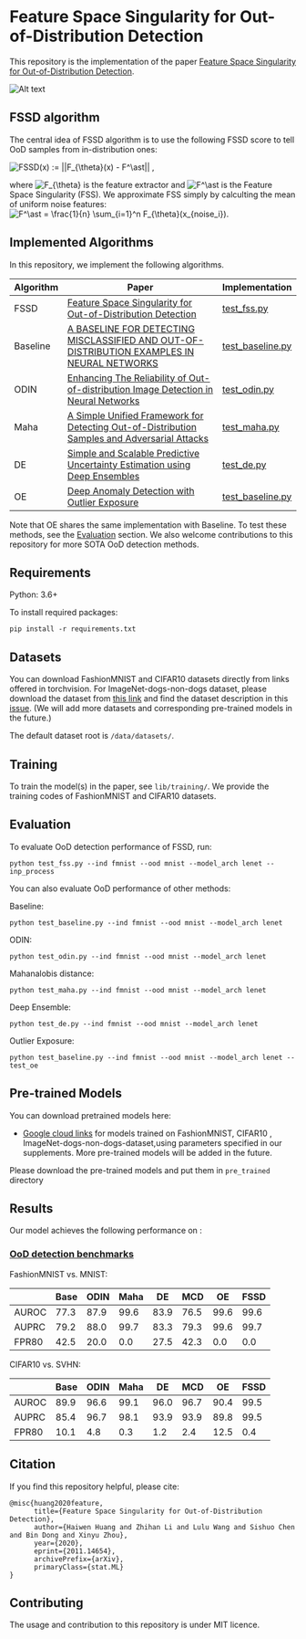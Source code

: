 # Feature Space Singularity for Out-of-Distribution Detection

This repository is the implementation of the paper [Feature Space Singularity for Out-of-Distribution Detection](https://arxiv.org/abs/2011.14654). 


![Alt text](pics/fssd_img1.jpg?raw=true "Title")

## FSSD algorithm
The central idea of FSSD algorithm is to use the following FSSD score to tell OoD samples from in-distribution ones:

<!-- ```math
FSSD(x) := ||F_{\theta}(x) - F^\ast|| ,
``` -->
<img src="https://latex.codecogs.com/svg.latex?FSSD(x)&space;:=&space;||F_{\theta}(x)&space;-&space;F^\ast||&space;," title="FSSD(x) := ||F_{\theta}(x) - F^\ast|| ," />

where <img src="https://latex.codecogs.com/svg.latex?F_{\theta}" title="F_{\theta}" /> is the feature extractor and <img src="https://latex.codecogs.com/svg.latex?F^\ast" title="F^\ast" /> is the Feature Space Singularity (FSS). 
We approximate FSS simply by calculting the mean of uniform noise features: <img src="https://latex.codecogs.com/svg.latex?F^\ast&space;=&space;\frac{1}{n}&space;\sum_{i=1}^n&space;F_{\theta}(x_{noise_i})" title="F^\ast = \frac{1}{n} \sum_{i=1}^n F_{\theta}(x_{noise_i})" />.

## Implemented Algorithms
In this repository, we implement the following algorithms. 

| Algorithm | Paper | Implementation |
| --------- | ---------- | -------------- |
| FSSD      |[Feature Space Singularity for Out-of-Distribution Detection](https://arxiv.org/abs/2011.14654)  |   [test_fss.py](test_fss.py)  |
| Baseline  | [A BASELINE FOR DETECTING MISCLASSIFIED AND OUT-OF-DISTRIBUTION EXAMPLES IN NEURAL NETWORKS](https://arxiv.org/pdf/1610.02136.pdf) |  [test_baseline.py](test_baseline.py)   |
| ODIN      | [Enhancing The Reliability of Out-of-distribution Image Detection in Neural Networks](https://arxiv.org/abs/1706.02690) |  [test_odin.py](test_odin.py)  |
| Maha      |  [A Simple Unified Framework for Detecting Out-of-Distribution Samples and Adversarial Attacks](https://arxiv.org/abs/1807.03888)          |  [test_maha.py](test_maha.py)  |
| DE        | [Simple and Scalable Predictive Uncertainty Estimation using Deep Ensembles](https://arxiv.org/abs/1612.01474)  | [test_de.py](test_de.py) |
| OE        |[Deep Anomaly Detection with Outlier Exposure](https://arxiv.org/abs/1812.04606)  |  [test_baseline.py](test_baseline.py)  |

Note that OE shares the same implementation with Baseline. To test these methods, see the [Evaluation](#evaluation) section. We also welcome contributions to this repository for more SOTA OoD detection methods.



## Requirements
Python: 3.6+

To install required packages:

```setup
pip install -r requirements.txt
```

## Datasets
You can download FashionMNIST and CIFAR10 datasets directly from links offered in torchvision. For ImageNet-dogs-non-dogs dataset, please download the dataset from [this link](https://www.dropbox.com/sh/yrfmp7hwa2w9gxz/AAATMrfWNLctPq1vnRa3mtZPa?dl=0) and find the dataset description in this [issue](https://github.com/megvii-research/FSSD_OoD_Detection/issues/1).  (We will add more datasets and corresponding pre-trained models in the future.)

The default dataset root is `/data/datasets/`.  

## Training

To train the model(s) in the paper, see `lib/training/`. We provide the training codes of FashionMNIST and CIFAR10 datasets.


<!-- >📋  Describe how to train the models, with example commands on how to train the models in your paper, including the full training procedure and appropriate hyperparameters. -->

## Evaluation

To evaluate OoD detection performance of FSSD, run:

```eval
python test_fss.py --ind fmnist --ood mnist --model_arch lenet --inp_process
```

You can also evaluate OoD performance of other methods:

Baseline:
```eval
python test_baseline.py --ind fmnist --ood mnist --model_arch lenet
```

ODIN:
```eval
python test_odin.py --ind fmnist --ood mnist --model_arch lenet
```
Mahanalobis distance:
```eval
python test_maha.py --ind fmnist --ood mnist --model_arch lenet
```
Deep Ensemble:
```eval
python test_de.py --ind fmnist --ood mnist --model_arch lenet
```
Outlier Exposure:
```eval
python test_baseline.py --ind fmnist --ood mnist --model_arch lenet --test_oe
```

## Pre-trained Models

You can download pretrained models here:

- [Google cloud links](https://drive.google.com/drive/folders/1S-xv1xnvMrYFtCNomKT8w4k3bPSDwucx?usp=sharing) for models trained on FashionMNIST, CIFAR10 , ImageNet-dogs-non-dogs-dataset,using parameters specified in our supplements.  More pre-trained models will be added in the future.

Please download the pre-trained models and put them in `pre_trained` directory


## Results

Our model achieves the following performance on :

### [OoD detection benchmarks](https://paperswithcode.com/task/out-of-distribution-detection)


FashionMNIST vs. MNIST:

|       | Base | ODIN | Maha | DE   | MCD  | OE   | FSSD |
| ----- | ---- | ---- | ---- | ---- | ---- | ---- | ---- |
| AUROC | 77.3 | 87.9 | 99.6 | 83.9 | 76.5 | 99.6 | 99.6 |
| AUPRC | 79.2 | 88.0 | 99.7 | 83.3 | 79.3 | 99.6 | 99.7 |
| FPR80 | 42.5 | 20.0 | 0.0  | 27.5 | 42.3 | 0.0  | 0.0  |
<!-- modified: ODIN, DE-->

CIFAR10 vs. SVHN:

|       | Base | ODIN | Maha | DE   | MCD  | OE   | FSSD |
| ----- | ---- | ---- | ---- | ---- | ---- | ---- | ---- |
| AUROC | 89.9 | 96.6 | 99.1 | 96.0 | 96.7 | 90.4 | 99.5 |
| AUPRC | 85.4 | 96.7 | 98.1 | 93.9 | 93.9 | 89.8 | 99.5 |
| FPR80 | 10.1 | 4.8  | 0.3  | 1.2  | 2.4  | 12.5 | 0.4  |

<!-- modified: ODIN, DE -->


## Citation
If you find this repository helpful, please cite:
```
@misc{huang2020feature,
      title={Feature Space Singularity for Out-of-Distribution Detection}, 
      author={Haiwen Huang and Zhihan Li and Lulu Wang and Sishuo Chen and Bin Dong and Xinyu Zhou},
      year={2020},
      eprint={2011.14654},
      archivePrefix={arXiv},
      primaryClass={stat.ML}
}
```

## Contributing

The usage and contribution to this repository is under MIT licence.


